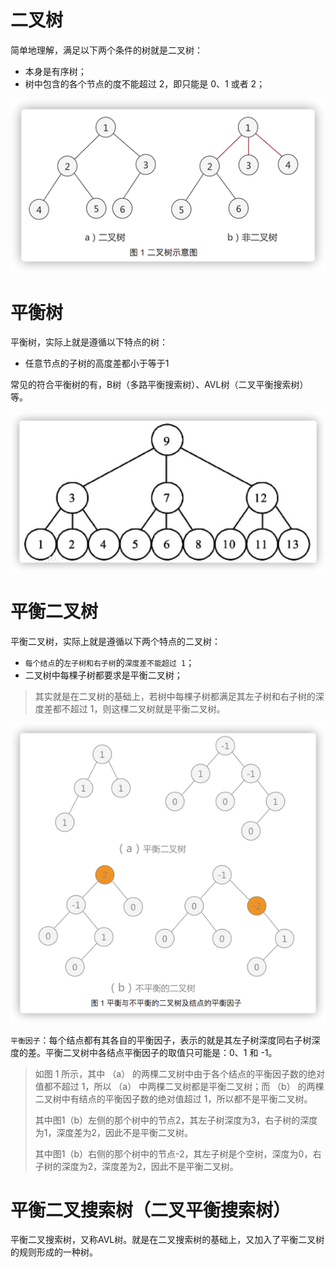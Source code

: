 # 二叉树
简单地理解，满足以下两个条件的树就是二叉树：
* 本身是有序树；
* 树中包含的各个节点的度不能超过 2，即只能是 0、1 或者 2；

![二叉树](../images/BinaryTree.png)

# 平衡树
平衡树，实际上就是遵循以下特点的树：
* 任意节点的子树的高度差都小于等于1

常见的符合平衡树的有，B树（多路平衡搜索树）、AVL树（二叉平衡搜索树）等。

![平衡树](../images/BalanceTree.png)

# 平衡二叉树
平衡二叉树，实际上就是遵循以下两个特点的二叉树：
* `每个结点`的`左子树和右子树`的`深度差不能超过 1`；
* 二叉树中每棵子树都要求是平衡二叉树；

> 其实就是在二叉树的基础上，若树中每棵子树都满足其左子树和右子树的深度差都不超过 1，则这棵二叉树就是平衡二叉树。

![AVL树](../images/AVL.png)

`平衡因子`：每个结点都有其各自的平衡因子，表示的就是其左子树深度同右子树深度的差。平衡二叉树中各结点平衡因子的取值只可能是：0、1 和 -1。

> 如图 1 所示，其中 （a） 的两棵二叉树中由于各个结点的平衡因子数的绝对值都不超过 1，所以 （a） 中两棵二叉树都是平衡二叉树；而 （b） 的两棵二叉树中有结点的平衡因子数的绝对值超过 1，所以都不是平衡二叉树。
>
> 其中图1（b）左侧的那个树中的节点2，其左子树深度为3，右子树的深度为1，深度差为2，因此不是平衡二叉树。
>
> 其中图1（b）右侧的那个树中的节点-2，其左子树是个空树，深度为0，右子树的深度为2，深度差为2，因此不是平衡二叉树。

# 平衡二叉搜索树（二叉平衡搜索树）
平衡二叉搜索树，又称AVL树。就是在二叉搜索树的基础上，又加入了平衡二叉树的规则形成的一种树。